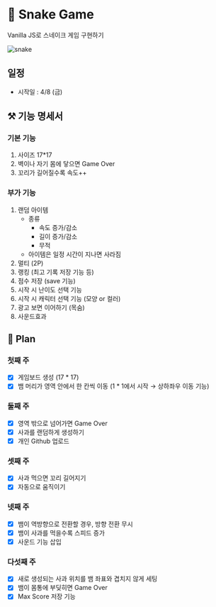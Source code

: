 # 🐍 Snake Game

Vanilla JS로 스네이크 게임 구현하기

![snake](https://user-images.githubusercontent.com/33821863/176590886-6b202da0-f103-47d0-b19a-1daf102d5433.gif)

## 일정

- 시작일 : 4/8 (금)

## ⚒ 기능 명세서

### 기본 기능

1. 사이즈 17\*17
2. 벽이나 자기 몸에 닿으면 Game Over
3. 꼬리가 길어질수록 속도++

### 부가 기능

1. 랜덤 아이템
   - 종류
     - 속도 증가/감소
     - 길이 증가/감소
     - 무적
   - 아이템은 일정 시간이 지나면 사라짐
2. 멀티 (2P)
3. 랭킹 (최고 기록 저장 기능 등)
4. 점수 저장 (save 기능)
5. 시작 시 난이도 선택 기능
6. 시작 시 캐릭터 선택 기능 (모양 or 컬러)
7. 광고 보면 이어하기 (목숨)
8. 사운드효과

## 📐 Plan

### 첫째 주

- [x] 게임보드 생성 (17 \* 17)
- [x] 뱀 머리가 영역 안에서 한 칸씩 이동 (1 \* 1에서 시작 → 상하좌우 이동 기능)

### 둘째 주

- [x] 영역 밖으로 넘어가면 Game Over
- [x] 사과를 랜덤하게 생성하기
- [x] 개인 Github 업로드

### 셋째 주

- [x] 사과 먹으면 꼬리 길어지기
- [x] 자동으로 움직이기

### 넷째 주

- [x] 뱀이 역방향으로 전환할 경우, 방향 전환 무시
- [x] 뱀이 사과를 먹을수록 스피드 증가
- [x] 사운드 기능 삽입

### 다섯째 주

- [x] 새로 생성되는 사과 위치를 뱀 좌표와 겹치지 않게 세팅
- [x] 뱀이 몸통에 부딪히면 Game Over
- [x] Max Score 저장 기능

